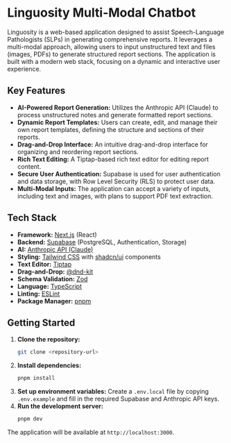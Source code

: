 # Linguosity Multi-Modal Chatbot

Linguosity is a web-based application designed to assist Speech-Language Pathologists (SLPs) in generating comprehensive reports. It leverages a multi-modal approach, allowing users to input unstructured text and files (images, PDFs) to generate structured report sections. The application is built with a modern web stack, focusing on a dynamic and interactive user experience.

## Key Features

*   **AI-Powered Report Generation:** Utilizes the Anthropic API (Claude) to process unstructured notes and generate formatted report sections.
*   **Dynamic Report Templates:** Users can create, edit, and manage their own report templates, defining the structure and sections of their reports.
*   **Drag-and-Drop Interface:** An intuitive drag-and-drop interface for organizing and reordering report sections.
*   **Rich Text Editing:** A Tiptap-based rich text editor for editing report content.
*   **Secure User Authentication:** Supabase is used for user authentication and data storage, with Row Level Security (RLS) to protect user data.
*   **Multi-Modal Inputs:** The application can accept a variety of inputs, including text and images, with plans to support PDF text extraction.

## Tech Stack

*   **Framework:** [Next.js](https://nextjs.org/) (React)
*   **Backend:** [Supabase](https://supabase.io/) (PostgreSQL, Authentication, Storage)
*   **AI:** [Anthropic API (Claude)](https://www.anthropic.com/claude)
*   **Styling:** [Tailwind CSS](https://tailwindcss.com/) with [shadcn/ui](https://ui.shadcn.com/) components
*   **Text Editor:** [Tiptap](https://tiptap.dev/)
*   **Drag-and-Drop:** [@dnd-kit](https://dndkit.com/)
*   **Schema Validation:** [Zod](https://zod.dev/)
*   **Language:** [TypeScript](https://www.typescriptlang.org/)
*   **Linting:** [ESLint](https://eslint.org/)
*   **Package Manager:** [pnpm](https://pnpm.io/)

## Getting Started

1.  **Clone the repository:**
    ```bash
    git clone <repository-url>
    ```
2.  **Install dependencies:**
    ```bash
    pnpm install
    ```
3.  **Set up environment variables:**
    Create a `.env.local` file by copying `.env.example` and fill in the required Supabase and Anthropic API keys.
4.  **Run the development server:**
    ```bash
    pnpm dev
    ```

The application will be available at `http://localhost:3000`.

